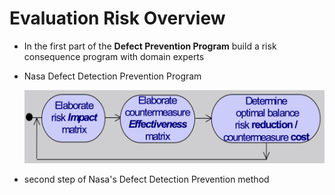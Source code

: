 # Evaluation Risk Overview

* In the first part of the **Defect Prevention Program** build a risk consequence program with domain experts

* Nasa Defect Detection Prevention Program

    ![countermeasure-effectiveness-matrix.png](/assets/elaborate-countermeasure-effectiveness-matrix.png)
* second step of Nasa's Defect Detection Prevention method 

